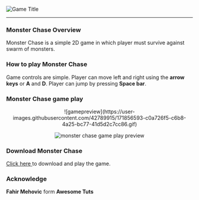 
![Game Title](https://user-images.githubusercontent.com/42789915/171847527-990feb58-f741-4cd7-afb3-88efa1112fc9.jpg)

<hr>

### Monster Chase Overview

Monster Chase is a simple 2D game in which player must survive against swarm of monsters. 

### How to play Monster Chase

Game controls are simple. Player can move left and right using the **arrow keys** or **A** and **D**. Player can jump by pressing **Space bar**. 

### Monster Chase game play
<p align="center">
    ![gamepreview](https://user-images.githubusercontent.com/42789915/171856593-c0a726f5-c6b8-4a25-bc77-41d5d2c7cc86.gif)
</p>
<p align="center">
  <img src="[http://material-bread.org/logo-shadow.svg](https://user-images.githubusercontent.com/42789915/171856593-c0a726f5-c6b8-4a25-bc77-41d5d2c7cc86.gif)" alt="monster chase game play preview">
</p>


### Download Monster Chase
[Click here  ](https://github.com/dinuka1998/monster-chase/tree/main/Downloads "Click here") to download and play the game.

### Acknowledge

**Fahir Mehovic** form **Awesome Tuts**
